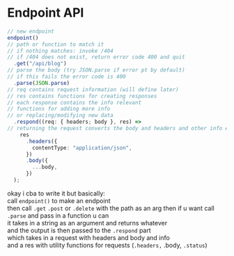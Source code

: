 # Endpoint API

```ts
// new endpoint
endpoint()
// path or function to match it
// if nothing matches: invoke /404
// if /404 does not exist, return error code 400 and quit
  .get("/api/blog")
// parse the body (try JSON.parse if error pt by default)
// if this fails the error code is 400
  .parse(JSON.parse)
// req contains request information (will define later)
// res contains functions for creating responses
// each response contains the info relevant 
// functions for adding more info
// or replacing/modifying new data
  .respond((req: { headers; body }, res) =>
// returning the request converts the body and headers and other info etc etc and then responds to the client
    res
      .headers({
        contentType: "application/json",
      })
      .body({
        ...body,
      })
  );
```

okay i cba to write it but basically:  
call `endpoint()` to make an endpoint  
then call `.get` `.post` or `.delete` with the path as an arg
then if u want call `.parse` and pass in a function u can  
it takes in a string as an argument and returns whatever  
and the output is then passed to the `.respond` part  
which takes in a request with headers and body and info  
and a res with utility functions for requests  (`.headers,` .body, `.status`)
